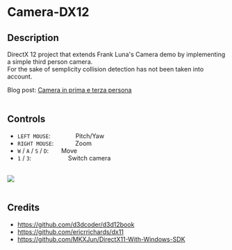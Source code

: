 # Camera-DX12
## Description
DirectX 12 project that extends Frank Luna's Camera demo by implementing a simple third person camera. <br />
For the sake of semplicity collision detection has not been taken into account. <br />

Blog post: [Camera in prima e terza persona](https://paminerva.blogspot.com/2021/09/12-camera-in-prima-e-terza-persona.html) <br /> <br />

## Controls
* `LEFT MOUSE`: &ensp;&ensp;&ensp;&ensp;&ensp;&ensp;&nbsp;&nbsp; Pitch/Yaw <br />
* `RIGHT MOUSE`: &ensp;&ensp;&ensp;&ensp;&ensp;&ensp; Zoom <br />
* `W` / `A` / `S` / `D`: &ensp;&ensp;&ensp; Move <br />
* `1` / `3`: &ensp;&ensp;&ensp;&ensp;&ensp;&ensp;&ensp;&ensp;&ensp;&ensp;&ensp; Switch camera <br /><br />

![](images/camera.gif) <br /><br />

## Credits <br />
* https://github.com/d3dcoder/d3d12book <br />
* https://github.com/ericrrichards/dx11 <br />
*  https://github.com/MKXJun/DirectX11-With-Windows-SDK
